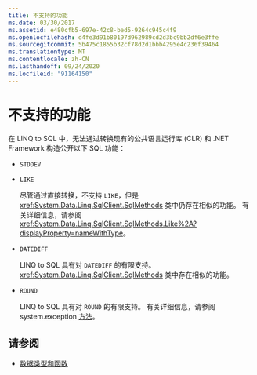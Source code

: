 ```yaml
---
title: 不支持的功能
ms.date: 03/30/2017
ms.assetid: e480cfb5-697e-42c8-bed5-9264c945c4f9
ms.openlocfilehash: d4fe3d91b80197d962989cd2d3bc9bb2df6e3ffe
ms.sourcegitcommit: 5b475c1855b32cf78d2d1bbb4295e4c236f39464
ms.translationtype: MT
ms.contentlocale: zh-CN
ms.lasthandoff: 09/24/2020
ms.locfileid: "91164150"
---
```

# <a name="unsupported-functionality"></a>不支持的功能

在 LINQ to SQL 中，无法通过转换现有的公共语言运行库 (CLR) 和 .NET Framework 构造公开以下 SQL 功能：  
  
- `STDDEV`  
  
- `LIKE`  
  
     尽管通过直接转换，不支持 `LIKE`，但是 <xref:System.Data.Linq.SqlClient.SqlMethods> 类中仍存在相似的功能。 有关详细信息，请参阅 <xref:System.Data.Linq.SqlClient.SqlMethods.Like%2A?displayProperty=nameWithType>。  
  
- `DATEDIFF`  
  
     LINQ to SQL 具有对 `DATEDIFF` 的有限支持。 <xref:System.Data.Linq.SqlClient.SqlMethods> 类中存在相似的功能。  
  
- `ROUND`  
  
     LINQ to SQL 具有对 `ROUND` 的有限支持。 有关详细信息，请参阅 system.exception [方法](system-math-methods.md)。  
  
## <a name="see-also"></a>请参阅

- [数据类型和函数](data-types-and-functions.md)
